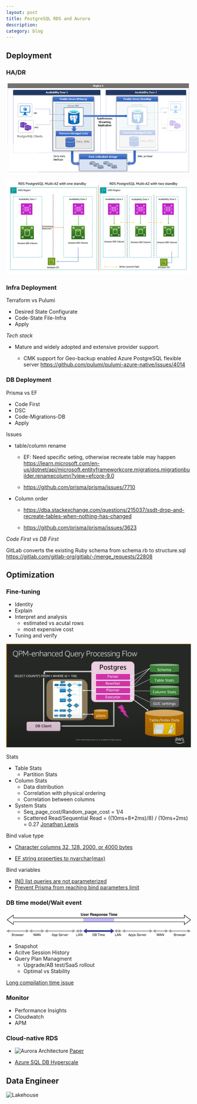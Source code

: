 ```yaml
---
layout: post
title: PostgreSQL RDS and Aurora 
description: 
category: blog
---
```

## Deployment
### HA/DR
![Azure PostgreSQL HA](/images/psql/Azure-PSQL-concepts-zone-redundant-high-availability-architecture.png)

![AWS RDS PostgreSQL HA](/images/psql/RDS-PostgreSQL-Multi-AZ-architecture-with-one-standby-and-two-standbys.png)

### Infra Deployment
Terraform vs Pulumi 
- Desired State Configurate
- Code-State File-Infra
- Apply


*Tech stack*

- Mature and widely adopted and extensive provider support.

    - CMK support for Geo-backup enabled Azure PostgreSQL flexible server
    https://github.com/pulumi/pulumi-azure-native/issues/4014

### DB Deployment
Prisma vs EF 
- Code First
- DSC
- Code-Migrations-DB
- Apply

Issues

- table/column rename

    - EF: Need specific seting, otherwise recreate table may happen
    https://learn.microsoft.com/en-us/dotnet/api/microsoft.entityframeworkcore.migrations.migrationbuilder.renamecolumn?view=efcore-9.0

    - https://github.com/prisma/prisma/issues/7710

- Column order
    - https://dba.stackexchange.com/questions/215037/ssdt-drop-and-recreate-tables-when-nothing-has-changed

    - https://github.com/prisma/prisma/issues/3623


*Code First vs DB First*

GitLab converts the existing Ruby schema from schema.rb to structure.sql
https://gitlab.com/gitlab-org/gitlab/-/merge_requests/22808




## Optimization

### Fine-tuning
- Identity
- Explain 
- Interpret and analysis
    - estimated vs acutal rows
    - most expensive cost 
- Tuning and verify

![Query processing](/images/psql/QPM-enhanced-Query-Processing-Flow.png)

Stats
- Table Stats
    - Partition Stats
- Column Stats 
    - Data distribution
    - Correlation with physical ordering
    - Correlation between columns
- System Stats
    - Seq_page_cost/Random_page_cost = 1/4
    - Scattered Read/Sequential Read = ((10ms+8*2ms)/8) / (10ms+2ms) = 0.27   <a href="https://www.apress.com/la/book/9781590596364">Jonathan Lewis</a>


Bind value type
- <a href="https://jonathanlewis.wordpress.com/2007/01/05/bind-variables/#comment-99416">Character columns 32, 128, 2000, or 4000 bytes </a>

- <a href="https://www.brentozar.com/archive/2025/01/i-feel-sorry-for-untrained-developers-using-entity-framework/">EF string properties to nvarchar(max)</a>

Bind variables
- <a href="https://github.com/dotnet/efcore/issues/13617#issuecomment-716052091">IN() list queries are not parameterized </a>
- <a href="https://github.com/prisma/prisma/issues/21648"> Prevent Prisma from reaching bind parameters limit</a>

### DB time model/Wait event
![DB time model](/images/psql/db-time-overall.gif)

- Snapshot
- Acitve Session History
- Query Plan Managment
    - Upgrade/AB test/SaaS rollout
    - Optimal vs Stability

<a href="https://www.linkedin.com/posts/jipeng-liu_azure-sql-managed-instance-1-excessive-activity-7226446481514278912-u8Bc?utm_source=share&utm_medium=member_desktop&rcm=ACoAACI4CSsBWsGS38S2UJ7lJ7pNPKzCYXJ24OA">Long compilation time issue</a>

### Monitor
- Performance Insights
- Cloudwatch
- APM


### Cloud-native RDS
- ![Aurora Architecture](/images/psql/Aurora-Architecture.gif)  <a href="https://www.linkedin.com/posts/jipeng-liu_azure-sql-managed-instance-1-excessive-activity-7226446481514278912-u8Bc?utm_source=share&utm_medium=member_desktop&rcm=ACoAACI4CSsBWsGS38S2UJ7lJ7pNPKzCYXJ24OA">Paper</a>


- <a href="https://www.brentozar.com/archive/2019/01/how-azure-sql-db-hyperscale-works/">Azure SQL DB Hyperscale</a>



## Data Engineer
![Lakehouse](/images/psql/Data-Archiving-Lakehouse.gif)

[BeiYuu]:    http://beiyuu.com  "BeiYuu"
